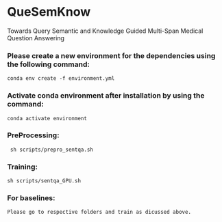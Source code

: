 # QueSemKnow
Towards Query Semantic and Knowledge Guided Multi-Span Medical Question Answering

### Please create a new environment for the dependencies using the following command:

	conda env create -f environment.yml

### Activate conda environment after installation by using the command:

	conda activate environment
	
### PreProcessing:

	 sh scripts/prepro_sentqa.sh
  
### Training:
    
    sh scripts/sentqa_GPU.sh


### For baselines:

    Please go to respective folders and train as dicussed above. 
